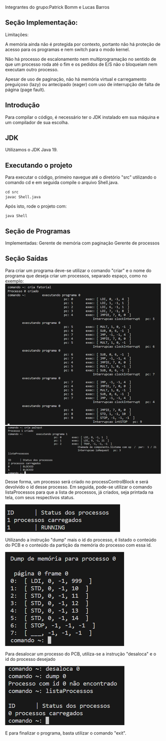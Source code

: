 Integrantes do grupo:Patrick Bomm e Lucas Barros

## Seção Implementação:

Limitações:

A memória ainda não é protegida por contexto, portanto não há proteção de acesso para os programas e nem switch para o
modo kernel.

Não há processo de escalonamento nem multiprogramação no sentido de que um processo roda até o fim e os pedidos de E/S
não o bloqueiam nem executam outro processo.

Apesar de uso de paginação, não há memória virtual e carregamento preguiçoso (lazy) ou antecipado (eager) com uso de interrupção de falta de página (page fault).

## Introdução
Para compilar o código, é necessário ter o JDK instalado em sua máquina e um compilador de sua escolha.

## JDK
Utilizamos o JDK Java 19.

## Executando o projeto
Para executar o código, primeiro navegue até o diretório "src" utilizando o comando cd e em seguida compile o arquivo Shell.java.

```
cd src
javac Shell.java
```

Após isto, rode o projeto com:

```
java Shell
```

## Seção de Programas
Implementadas:
Gerente de memória com paginação
Gerente de processos

## Seção Saídas

Para criar um programa deve-se utilizar o comando "criar" e o nome do programa que deseja criar um processos, separado
espaço, como no exemplo:
![criacao.png](criacao.png)
![paInput.png](paInput.png)

Desse forma, um processo será criado no processControlBlock e será devolvido o id desse processo. Em seguida, pode-se
utilizar o comando listaProcessos para que a lista de processos, já criados, seja printada na tela, com seus respectivos status.

![listaprocessos.png](listaprocessos.png)

Utilizando a instrução "dump" mais o id do processo, é listado o conteúdo do PCB e o conteúdo da partição da memória do processo
com essa id.

![dump.png](dump.png)

Para desalocar um processo do PCB, utiliza-se a instrução "desaloca" e o id do processo desejado 

![desaloca.png](desaloca.png)

E para finalizar o programa,
basta utilizar o comando "exit".

